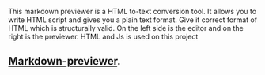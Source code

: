 This markdown previewer is a HTML to-text conversion tool. It allows you to write HTML script and gives you a plain text format. Give it correct format of HTML which is structurally valid. On the left side is the editor and on the right is the previewer. HTML and Js is used on this project
## [Markdown-previewer](https://kvirike.github.io/Markdown-previewer/).
